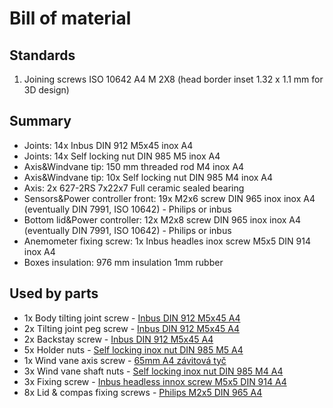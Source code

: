 # Bill of material

## Standards

1. Joining screws ISO 10642 A4 M 2X8 (head border inset 1.32 x 1.1 mm for 3D design)

## Summary
- Joints: 14x Inbus DIN 912 M5x45 inox A4
- Joints: 14x Self locking nut DIN 985 M5 inox A4
- Axis&Windvane tip: 150 mm threaded rod M4 inox A4
- Axis&Windvane tip: 10x Self locking nut DIN 985 M4 inox A4
- Axis: 2x 627-2RS 7x22x7 Full ceramic sealed bearing
- Sensors&Power controller front: 19x M2x6 screw DIN 965 inox inox A4 (eventually DIN 7991, ISO 10642) - Philips or inbus
- Bottom lid&Power controller: 12x M2x8 screw DIN 965 inox inox A4 (eventually DIN 7991, ISO 10642) - Philips or inbus
- Anemometer fixing screw: 1x Inbus headles inox screw M5x5 DIN 914 inox A4
- Boxes insulation: 976 mm insulation 1mm rubber


## Used by parts
- 1x Body tilting joint screw - [Inbus DIN 912 M5x45 A4](http://www.spojovaci-material.net/sp/srouby/valcova-a-zaoblena-hlava/valcova-imbus-din-912/nerezova-ocel/a4-70/sroub-valcova-hlava-inbus-din-912-m5x45-nerez-a4-15187.html)
- 2x Tilting joint peg screw - [Inbus DIN 912 M5x45 A4](http://www.spojovaci-material.net/sp/srouby/valcova-a-zaoblena-hlava/valcova-imbus-din-912/nerezova-ocel/a4-70/sroub-valcova-hlava-inbus-din-912-m5x45-nerez-a4-15187.html)
- 2x Backstay screw - [Inbus DIN 912 M5x45 A4](http://www.spojovaci-material.net/sp/srouby/valcova-a-zaoblena-hlava/valcova-imbus-din-912/nerezova-ocel/a4-70/sroub-valcova-hlava-inbus-din-912-m5x45-nerez-a4-15187.html)
- 5x Holder nuts - [Self locking inox nut DIN 985 M5 A4](http://www.spojovaci-material.net/sp/matice/sestihranne-pojistne/s-nylon-vlozkou-din-985/nerezova-ocel/a4/matice-samojistna-din-985-m5-nerez-a4-15580.html)
- 1x Wind vane axis screw - [65mm A4 závitová tyč]()
- 3x Wind vane shaft nuts - [Self locking inox nut DIN 985 M4 A4](http://www.spojovaci-material.net/sp/matice/sestihranne-pojistne/s-nylon-vlozkou-din-985/nerezova-ocel/a4/matice-samojistna-din-985-m4-nerez-a4-15579.html)
- 3x Fixing screw - [Inbus headless innox screw M5x5 DIN 914 A4](https://eshop.killich.cz/eshop/sroub-m5x5-a4-nerez-staveci-hrot-din-914-iso-4027_9145905005.html)
- 8x Lid & compas fixing screws - [Philips M2x5 DIN 965 A4]()
    
